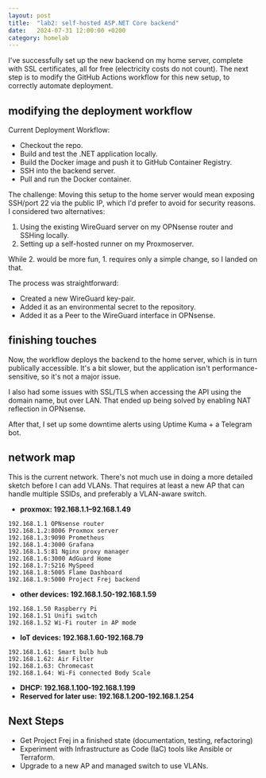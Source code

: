 ```yaml
---
layout: post
title:  "lab2: self-hosted ASP.NET Core backend"
date:   2024-07-31 12:00:00 +0200
category: homelab
---
```


I've successfully set up the new backend on my home server, complete with SSL certificates, all for free (electricity costs do not count). The next step is to modify the GitHub Actions workflow for this new setup, to correctly automate deployment.

## modifying the deployment workflow
Current Deployment Workflow:
- Checkout the repo.
- Build and test the .NET application locally.
- Build the Docker image and push it to GitHub Container Registry.
- SSH into the backend server.
- Pull and run the Docker container.

The challenge: Moving this setup to the home server would mean exposing SSH/port 22 via the public IP, which I'd prefer to avoid for security reasons. I considered two alternatives:

1. Using the existing WireGuard server on my OPNsense router and SSHing locally.
2. Setting up a self-hosted runner on my Proxmoserver.

While 2. would be more fun, 1. requires only a simple change, so I landed on that.

The process was straightforward:

- Created a new WireGuard key-pair.
- Added it as an environmental secret to the repository.
- Added it as a Peer to the WireGuard interface in OPNsense.

## finishing touches

Now, the workflow deploys the backend to the home server, which is in turn publically accessible. It's a bit slower, but the application isn't performance-sensitive, so it's not a major issue.

I also had some issues with SSL/TLS when accessing the API using the domain name, but over LAN. That ended up being solved by enabling NAT reflection in OPNsense.

After that, I set up some downtime alerts using Uptime Kuma + a Telegram bot.

## network map
This is the current network. There's not much use in doing a more detailed sketch before I can add VLANs. That requires at least a new AP that can handle multiple SSIDs, and preferably a VLAN-aware switch.

- **proxmox: 192.168.1.1–92.168.1.49**
```
192.168.1.1 OPNsense router
192.168.1.2:8006 Proxmox server
192.168.1.3:9090 Prometheus
192.168.1.4:3000 Grafana
192.168.1.5:81 Nginx proxy manager
192.168.1.6:3000 AdGuard Home
192.168.1.7:5216 MySpeed
192.168.1.8:5005 Flame Dashboard
192.168.1.9:5000 Project Frej backend
```
- **other devices: 192.168.1.50-192.168.1.59**
```
192.168.1.50 Raspberry Pi
192.168.1.51 Unifi switch
192.168.1.52 Wi-Fi router in AP mode
```
- **IoT devices: 192.168.1.60-192.168.79**
```
192.168.1.61: Smart bulb hub
192.168.1.62: Air Filter
192.168.1.63: Chromecast
192.168.1.64: Wi-Fi connected Body Scale
```
- **DHCP: 192.168.1.100-192.168.1.199**
- **Reserved for later use: 192.168.1.200-192.168.1.254**

## Next Steps
- Get Project Frej in a finished state (documentation, testing, refactoring)
- Experiment with Infrastructure as Code (IaC) tools like Ansible or Terraform.
- Upgrade to a new AP and managed switch to use VLANs.
